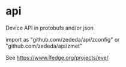 # api
Device API in protobufs and/or json

import as "github.com/zededa/api/zconfig" or "github.com/zededa/api/zmet"

See https://www.lfedge.org/projects/eve/
